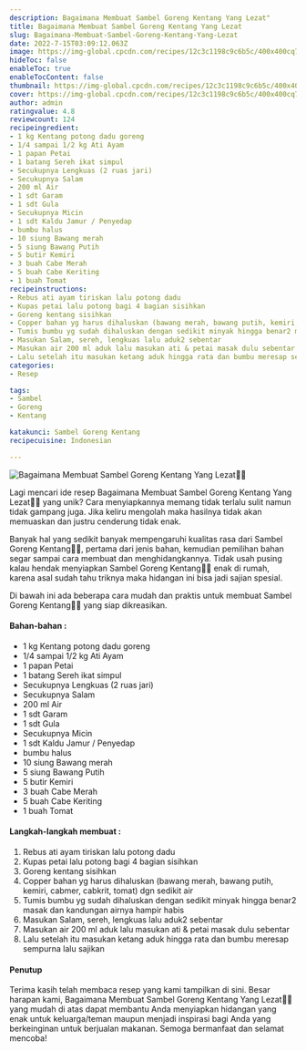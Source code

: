 ```yaml
---
description: Bagaimana Membuat Sambel Goreng Kentang Yang Lezat"
title: Bagaimana Membuat Sambel Goreng Kentang Yang Lezat
slug: Bagaimana-Membuat-Sambel-Goreng-Kentang-Yang-Lezat
date: 2022-7-15T03:09:12.063Z
image: https://img-global.cpcdn.com/recipes/12c3c1198c9c6b5c/400x400cq70/photo.jpg
hideToc: false
enableToc: true
enableTocContent: false
thumbnail: https://img-global.cpcdn.com/recipes/12c3c1198c9c6b5c/400x400cq70/photo.jpg
cover: https://img-global.cpcdn.com/recipes/12c3c1198c9c6b5c/400x400cq70/photo.jpg
author: admin
ratingvalue: 4.8
reviewcount: 124
recipeingredient:
- 1 kg Kentang potong dadu goreng
- 1/4 sampai 1/2 kg Ati Ayam
- 1 papan Petai
- 1 batang Sereh ikat simpul
- Secukupnya Lengkuas (2 ruas jari)
- Secukupnya Salam
- 200 ml Air
- 1 sdt Garam
- 1 sdt Gula
- Secukupnya Micin
- 1 sdt Kaldu Jamur / Penyedap
- bumbu halus
- 10 siung Bawang merah
- 5 siung Bawang Putih
- 5 butir Kemiri
- 3 buah Cabe Merah
- 5 buah Cabe Keriting
- 1 buah Tomat
recipeinstructions:
- Rebus ati ayam tiriskan lalu potong dadu
- Kupas petai lalu potong bagi 4 bagian sisihkan
- Goreng kentang sisihkan
- Copper bahan yg harus dihaluskan (bawang merah, bawang putih, kemiri, cabmer, cabkrit, tomat) dgn sedikit air
- Tumis bumbu yg sudah dihaluskan dengan sedikit minyak hingga benar2 masak dan kandungan airnya hampir habis
- Masukan Salam, sereh, lengkuas lalu aduk2 sebentar
- Masukan air 200 ml aduk lalu masukan ati & petai masak dulu sebentar
- Lalu setelah itu masukan ketang aduk hingga rata dan bumbu meresap sempurna lalu sajikan
categories:
- Resep

tags:
- Sambel
- Goreng
- Kentang

katakunci: Sambel Goreng Kentang
recipecuisine: Indonesian

---
```


![Bagaimana Membuat Sambel Goreng Kentang Yang Lezat👩‍🍳](https://img-global.cpcdn.com/recipes/12c3c1198c9c6b5c/400x400cq70/photo.jpg)

Lagi mencari ide resep Bagaimana Membuat Sambel Goreng Kentang Yang Lezat👩‍🍳 yang unik? Cara menyiapkannya memang tidak terlalu sulit namun tidak gampang juga. Jika keliru mengolah maka hasilnya tidak akan memuaskan dan justru cenderung tidak enak.

Banyak hal yang sedikit banyak mempengaruhi kualitas rasa dari Sambel Goreng Kentang👩‍🍳, pertama dari jenis bahan, kemudian pemilihan bahan segar sampai cara membuat dan menghidangkannya. Tidak usah pusing kalau hendak menyiapkan Sambel Goreng Kentang👩‍🍳 enak di rumah, karena asal sudah tahu triknya maka hidangan ini bisa jadi sajian spesial.

Di bawah ini ada beberapa cara mudah dan praktis untuk membuat Sambel Goreng Kentang👩‍🍳 yang siap dikreasikan.

<!--inarticleads1-->

#### Bahan-bahan :

- 1 kg Kentang potong dadu goreng
- 1/4 sampai 1/2 kg Ati Ayam
- 1 papan Petai
- 1 batang Sereh ikat simpul
- Secukupnya Lengkuas (2 ruas jari)
- Secukupnya Salam
- 200 ml Air
- 1 sdt Garam
- 1 sdt Gula
- Secukupnya Micin
- 1 sdt Kaldu Jamur / Penyedap
- bumbu halus
- 10 siung Bawang merah
- 5 siung Bawang Putih
- 5 butir Kemiri
- 3 buah Cabe Merah
- 5 buah Cabe Keriting
- 1 buah Tomat

<!--inarticleads2-->

#### Langkah-langkah membuat :

1. Rebus ati ayam tiriskan lalu potong dadu
1. Kupas petai lalu potong bagi 4 bagian sisihkan
1. Goreng kentang sisihkan
1. Copper bahan yg harus dihaluskan (bawang merah, bawang putih, kemiri, cabmer, cabkrit, tomat) dgn sedikit air
1. Tumis bumbu yg sudah dihaluskan dengan sedikit minyak hingga benar2 masak dan kandungan airnya hampir habis
1. Masukan Salam, sereh, lengkuas lalu aduk2 sebentar
1. Masukan air 200 ml aduk lalu masukan ati & petai masak dulu sebentar
1. Lalu setelah itu masukan ketang aduk hingga rata dan bumbu meresap sempurna lalu sajikan

#### Penutup

Terima kasih telah membaca resep yang kami tampilkan di sini. Besar harapan kami, Bagaimana Membuat Sambel Goreng Kentang Yang Lezat👩‍🍳 yang mudah di atas dapat membantu Anda menyiapkan hidangan yang enak untuk keluarga/teman maupun menjadi inspirasi bagi Anda yang berkeinginan untuk berjualan makanan. Semoga bermanfaat dan selamat mencoba!
